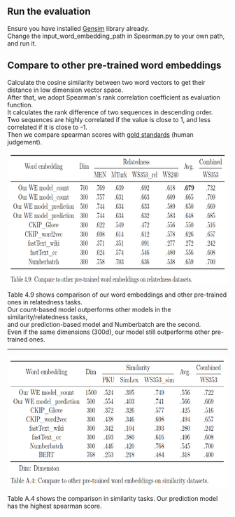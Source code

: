 ## Run the evaluation
Ensure you have installed [Gensim](https://radimrehurek.com/gensim/) library already.  
Change the input_word_embedding_path in Spearman.py to your own path, and run it.

## Compare to other pre-trained word embeddings
Calculate the cosine similarity between two word vectors to get their distance in low dimension vector space.  
After that, we adopt Spearman's rank correlation coefficient as evaluation function.  
It calculates the rank difference of two sequences in descending order.  
Two sequences are highly correlated if the value is close to 1, and less correlated if it is close to -1.  
Then we compare spearman scores with [gold standards](https://github.com/play0137/Traditional_Chinese_word_embedding/tree/master/evaluation/testsets) (human judgement).

<p align="left">
  <img width="700" height="300" src="./relatedness_compare_to_other_pre_trained_word_embeddings.png">
</p>

Table 4.9 shows comparison of our word embeddings and other pre-trained ones in relatedness tasks.  
Our count-based model outperforms other models in the similarity/relatedness tasks,  
and our prediction-based model and Numberbatch are the second.  
Even if the same dimensions (300d), our model still outperforms other pre-trained ones.  

---

<p align="left">
  <img width="700" height="300" src="./similarity_compare_to_other_pre_trained_word_embeddings.png">
</p>

Table A.4 shows the comparison in similarity tasks. Our prediction model has the highest spearman score.
